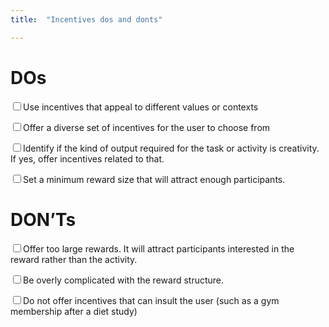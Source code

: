 ```yaml
---
title:  "Incentives dos and donts"

---
```


# DOs
<input type="checkbox">Use incentives that appeal to different values or contexts

<input type="checkbox">Offer a diverse set of incentives for the user to choose from

<input type="checkbox">Identify if the kind of output required for the task or activity is creativity. If yes, offer incentives related to that.

<input type="checkbox">Set a minimum reward size that will attract enough participants.


# DON’Ts
<input type="checkbox">Offer too large rewards. It will attract participants interested in the reward rather than the activity.

<input type="checkbox">Be overly complicated with the reward structure.

<input type="checkbox">Do not offer incentives that can insult the user (such as a gym membership after a diet study)

